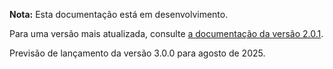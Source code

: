 **Nota:** Esta documentação está em desenvolvimento.

Para uma versão mais atualizada, consulte [a documentação da versão 2.0.1](https://github.com/theuves/cpf/tree/2.0.1).

Previsão de lançamento da versão 3.0.0 para agosto de 2025.